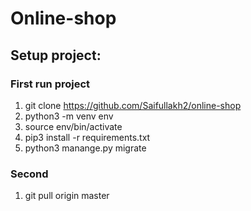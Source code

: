 # Online-shop

## Setup project:

### First run project
1. git clone https://github.com/Saifullakh2/online-shop
2. python3 -m venv env
3. source env/bin/activate
4. pip3 install -r requirements.txt
5. python3 manange.py migrate


### Second
1. git pull origin master
